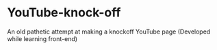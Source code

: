 # YouTube-knock-off
An old pathetic attempt at making a knockoff YouTube page (Developed while learning front-end)
